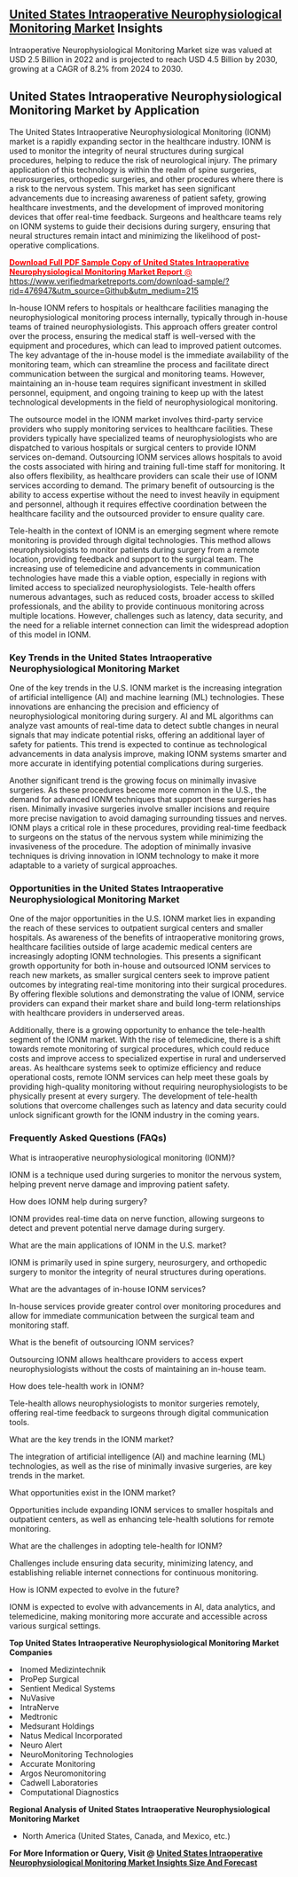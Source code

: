 <h2><a href="https://www.verifiedmarketreports.com/download-sample/?rid=476947&amp;utm_source=Github&amp;utm_medium=215" target="_blank">United States Intraoperative Neurophysiological Monitoring Market</a> Insights</h2><p>Intraoperative Neurophysiological Monitoring Market size was valued at USD 2.5 Billion in 2022 and is projected to reach USD 4.5 Billion by 2030, growing at a CAGR of 8.2% from 2024 to 2030.</p><p><h2>United States Intraoperative Neurophysiological Monitoring Market by Application</h2> <p>The United States Intraoperative Neurophysiological Monitoring (IONM) market is a rapidly expanding sector in the healthcare industry. IONM is used to monitor the integrity of neural structures during surgical procedures, helping to reduce the risk of neurological injury. The primary application of this technology is within the realm of spine surgeries, neurosurgeries, orthopedic surgeries, and other procedures where there is a risk to the nervous system. This market has seen significant advancements due to increasing awareness of patient safety, growing healthcare investments, and the development of improved monitoring devices that offer real-time feedback. Surgeons and healthcare teams rely on IONM systems to guide their decisions during surgery, ensuring that neural structures remain intact and minimizing the likelihood of post-operative complications. <p><a href="#"><p><span class=""><span style="color: #ff0000;"><strong>Download Full PDF Sample Copy of United States Intraoperative Neurophysiological Monitoring Market Report</strong> @ </span><a href="https://www.verifiedmarketreports.com/download-sample/?rid=476947&amp;utm_source=Github&amp;utm_medium=215" target="_blank">https://www.verifiedmarketreports.com/download-sample/?rid=476947&amp;utm_source=Github&amp;utm_medium=215</a></span></p></a></p> <p>In-house IONM refers to hospitals or healthcare facilities managing the neurophysiological monitoring process internally, typically through in-house teams of trained neurophysiologists. This approach offers greater control over the process, ensuring the medical staff is well-versed with the equipment and procedures, which can lead to improved patient outcomes. The key advantage of the in-house model is the immediate availability of the monitoring team, which can streamline the process and facilitate direct communication between the surgical and monitoring teams. However, maintaining an in-house team requires significant investment in skilled personnel, equipment, and ongoing training to keep up with the latest technological developments in the field of neurophysiological monitoring. <p>The outsource model in the IONM market involves third-party service providers who supply monitoring services to healthcare facilities. These providers typically have specialized teams of neurophysiologists who are dispatched to various hospitals or surgical centers to provide IONM services on-demand. Outsourcing IONM services allows hospitals to avoid the costs associated with hiring and training full-time staff for monitoring. It also offers flexibility, as healthcare providers can scale their use of IONM services according to demand. The primary benefit of outsourcing is the ability to access expertise without the need to invest heavily in equipment and personnel, although it requires effective coordination between the healthcare facility and the outsourced provider to ensure quality care. <p>Tele-health in the context of IONM is an emerging segment where remote monitoring is provided through digital technologies. This method allows neurophysiologists to monitor patients during surgery from a remote location, providing feedback and support to the surgical team. The increasing use of telemedicine and advancements in communication technologies have made this a viable option, especially in regions with limited access to specialized neurophysiologists. Tele-health offers numerous advantages, such as reduced costs, broader access to skilled professionals, and the ability to provide continuous monitoring across multiple locations. However, challenges such as latency, data security, and the need for a reliable internet connection can limit the widespread adoption of this model in IONM. <h3>Key Trends in the United States Intraoperative Neurophysiological Monitoring Market</h3> <p>One of the key trends in the U.S. IONM market is the increasing integration of artificial intelligence (AI) and machine learning (ML) technologies. These innovations are enhancing the precision and efficiency of neurophysiological monitoring during surgery. AI and ML algorithms can analyze vast amounts of real-time data to detect subtle changes in neural signals that may indicate potential risks, offering an additional layer of safety for patients. This trend is expected to continue as technological advancements in data analysis improve, making IONM systems smarter and more accurate in identifying potential complications during surgeries.</p> <p>Another significant trend is the growing focus on minimally invasive surgeries. As these procedures become more common in the U.S., the demand for advanced IONM techniques that support these surgeries has risen. Minimally invasive surgeries involve smaller incisions and require more precise navigation to avoid damaging surrounding tissues and nerves. IONM plays a critical role in these procedures, providing real-time feedback to surgeons on the status of the nervous system while minimizing the invasiveness of the procedure. The adoption of minimally invasive techniques is driving innovation in IONM technology to make it more adaptable to a variety of surgical approaches.</p> <h3>Opportunities in the United States Intraoperative Neurophysiological Monitoring Market</h3> <p>One of the major opportunities in the U.S. IONM market lies in expanding the reach of these services to outpatient surgical centers and smaller hospitals. As awareness of the benefits of intraoperative monitoring grows, healthcare facilities outside of large academic medical centers are increasingly adopting IONM technologies. This presents a significant growth opportunity for both in-house and outsourced IONM services to reach new markets, as smaller surgical centers seek to improve patient outcomes by integrating real-time monitoring into their surgical procedures. By offering flexible solutions and demonstrating the value of IONM, service providers can expand their market share and build long-term relationships with healthcare providers in underserved areas. <p>Additionally, there is a growing opportunity to enhance the tele-health segment of the IONM market. With the rise of telemedicine, there is a shift towards remote monitoring of surgical procedures, which could reduce costs and improve access to specialized expertise in rural and underserved areas. As healthcare systems seek to optimize efficiency and reduce operational costs, remote IONM services can help meet these goals by providing high-quality monitoring without requiring neurophysiologists to be physically present at every surgery. The development of tele-health solutions that overcome challenges such as latency and data security could unlock significant growth for the IONM industry in the coming years.</p> <h3>Frequently Asked Questions (FAQs)</h3> <p>What is intraoperative neurophysiological monitoring (IONM)?</p> <p>IONM is a technique used during surgeries to monitor the nervous system, helping prevent nerve damage and improving patient safety.</p> <p>How does IONM help during surgery?</p> <p>IONM provides real-time data on nerve function, allowing surgeons to detect and prevent potential nerve damage during surgery.</p> <p>What are the main applications of IONM in the U.S. market?</p> <p>IONM is primarily used in spine surgery, neurosurgery, and orthopedic surgery to monitor the integrity of neural structures during operations.</p> <p>What are the advantages of in-house IONM services?</p> <p>In-house services provide greater control over monitoring procedures and allow for immediate communication between the surgical team and monitoring staff.</p> <p>What is the benefit of outsourcing IONM services?</p> <p>Outsourcing IONM allows healthcare providers to access expert neurophysiologists without the costs of maintaining an in-house team.</p> <p>How does tele-health work in IONM?</p> <p>Tele-health allows neurophysiologists to monitor surgeries remotely, offering real-time feedback to surgeons through digital communication tools.</p> <p>What are the key trends in the IONM market?</p> <p>The integration of artificial intelligence (AI) and machine learning (ML) technologies, as well as the rise of minimally invasive surgeries, are key trends in the market.</p> <p>What opportunities exist in the IONM market?</p> <p>Opportunities include expanding IONM services to smaller hospitals and outpatient centers, as well as enhancing tele-health solutions for remote monitoring.</p> <p>What are the challenges in adopting tele-health for IONM?</p> <p>Challenges include ensuring data security, minimizing latency, and establishing reliable internet connections for continuous monitoring.</p> <p>How is IONM expected to evolve in the future?</p> <p>IONM is expected to evolve with advancements in AI, data analytics, and telemedicine, making monitoring more accurate and accessible across various surgical settings.</p></p><p><strong>Top United States Intraoperative Neurophysiological Monitoring Market Companies</strong></p><div data-test-id=""><p><li>Inomed Medizintechnik</li><li> ProPep Surgical</li><li> Sentient Medical Systems</li><li> NuVasive</li><li> IntraNerve</li><li> Medtronic</li><li> Medsurant Holdings</li><li> Natus Medical Incorporated</li><li> Neuro Alert</li><li> NeuroMonitoring Technologies</li><li> Accurate Monitoring</li><li> Argos Neuromonitoring</li><li> Cadwell Laboratories</li><li> Computational Diagnostics</li></p><div><strong>Regional Analysis of&nbsp;United States Intraoperative Neurophysiological Monitoring Market</strong></div><ul><li dir="ltr"><p dir="ltr">North America&nbsp;(United States, Canada, and Mexico, etc.)</p></li></ul><p><strong>For More Information or Query, Visit @&nbsp;</strong><strong><a href="https://www.verifiedmarketreports.com/product/intraoperative-neurophysiological-monitoring-market-size-and-forecast/?utm_source=Github&amp;utm_medium=215" target="_blank">United States Intraoperative Neurophysiological Monitoring Market Insights Size And Forecast</a></strong></p></div>
